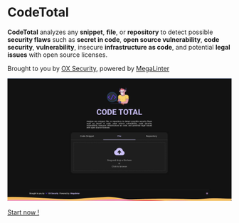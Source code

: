 # CodeTotal

**CodeTotal** analyzes any **snippet**, **file**, or **repository** to detect possible **security flaws** such as **secret in code**, **open source vulnerability**, **code security**, **vulnerability**, insecure **infrastructure as code**, and potential **legal issues** with open source licenses.

Brought to you by [OX Security](https://ox.security), powered by [MegaLinter](https://megalinter.io)

![CodeTotal Screenshot](assets/images/screen.jpg "A screenshot from the app")

[Start now !](quick-start.md)